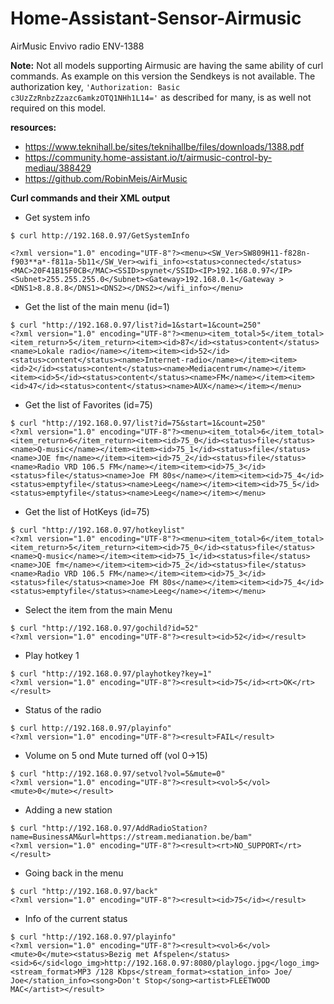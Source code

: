 # Home-Assistant-Sensor-Airmusic
AirMusic Envivo radio ENV-1388

**Note:**
Not all models supporting Airmusic are having the same ability of curl commands. As example on this version the Sendkeys is not available.
The authorization key, `'Authorization: Basic c3UzZzRnbzZzazc6amkzOTQ1NHh1L14='` as described for many, is as well not required on this model.

**resources:**
* https://www.teknihall.be/sites/teknihallbe/files/downloads/1388.pdf
* https://community.home-assistant.io/t/airmusic-control-by-mediau/388429
* https://github.com/RobinMeis/AirMusic

**Curl commands and their XML output**

* Get system info
```
$ curl http://192.168.0.97/GetSystemInfo
```
`<?xml version="1.0" encoding="UTF-8"?><menu><SW_Ver>SW809H11-f828n-f903**a*-f811a-5b11</SW_Ver><wifi_info><status>connected</status><MAC>20F41B15F0CB</MAC><SSID>spynet</SSID><IP>192.168.0.97</IP><Subnet>255.255.255.0</Subnet><Gateway>192.168.0.1</Gateway ><DNS1>8.8.8.8</DNS1><DNS2></DNS2></wifi_info></menu>`

* Get the list of the main menu (id=1)
```
$ curl "http://192.168.0.97/list?id=1&start=1&count=250"
<?xml version="1.0" encoding="UTF-8"?><menu><item_total>5</item_total><item_return>5</item_return><item><id>87</id><status>content</status><name>Lokale radio</name></item><item><id>52</id><status>content</status><name>Internet-radio</name></item><item><id>2</id><status>content</status><name>Mediacentrum</name></item><item><id>5</id><status>content</status><name>FM</name></item><item><id>47</id><status>content</status><name>AUX</name></item></menu>
```

* Get the list of Favorites (id=75)
```
$ curl "http://192.168.0.97/list?id=75&start=1&count=250"
<?xml version="1.0" encoding="UTF-8"?><menu><item_total>6</item_total><item_return>6</item_return><item><id>75_0</id><status>file</status><name>Q-music</name></item><item><id>75_1</id><status>file</status><name>JOE fm</name></item><item><id>75_2</id><status>file</status><name>Radio VRD 106.5 FM</name></item><item><id>75_3</id><status>file</status><name>Joe FM 80s</name></item><item><id>75_4</id><status>emptyfile</status><name>Leeg</name></item><item><id>75_5</id><status>emptyfile</status><name>Leeg</name></item></menu>
```

* Get the list of HotKeys (id=75)
```
$ curl "http://192.168.0.97/hotkeylist"
<?xml version="1.0" encoding="UTF-8"?><menu><item_total>6</item_total><item_return>5</item_return><item><id>75_0</id><status>file</status><name>Q-music</name></item><item><id>75_1</id><status>file</status><name>JOE fm</name></item><item><id>75_2</id><status>file</status><name>Radio VRD 106.5 FM</name></item><item><id>75_3</id><status>file</status><name>Joe FM 80s</name></item><item><id>75_4</id><status>emptyfile</status><name>Leeg</name></item></menu>
```

* Select the item from the main Menu
```
$ curl "http://192.168.0.97/gochild?id=52"
<?xml version="1.0" encoding="UTF-8"?><result><id>52</id></result>
```

* Play hotkey 1
```
$ curl "http://192.168.0.97/playhotkey?key=1"           
<?xml version="1.0" encoding="UTF-8"?><result><id>75</id><rt>OK</rt></result>
```

* Status of the radio
```
$ curl http://192.168.0.97/playinfo"
<?xml version="1.0" encoding="UTF-8"?><result>FAIL</result>
```

* Volume on 5 ond Mute turned off (vol 0->15)
```
$ curl "http://192.168.0.97/setvol?vol=5&mute=0"
<?xml version="1.0" encoding="UTF-8"?><result><vol>5</vol><mute>0</mute></result>
```

* Adding a new station
```
$ curl "http://192.168.0.97/AddRadioStation?name=BusinessAM&url=https://stream.medianation.be/bam"
<?xml version="1.0" encoding="UTF-8"?><result><rt>NO_SUPPORT</rt></result>
```

* Going back in the menu
```
$ curl "http://192.168.0.97/back"                        
<?xml version="1.0" encoding="UTF-8"?><result><id>75</id></result>
```

* Info of the current status
```
$ curl "http://192.168.0.97/playinfo"                    
<?xml version="1.0" encoding="UTF-8"?><result><vol>6</vol><mute>0</mute><status>Bezig met Afspelen</status><sid>6</sid<logo_img>http://192.168.0.97:8080/playlogo.jpg</logo_img><stream_format>MP3 /128 Kbps</stream_format><station_info> Joe/ Joe</station_info><song>Don't Stop</song><artist>FLEETWOOD MAC</artist></result>
```
